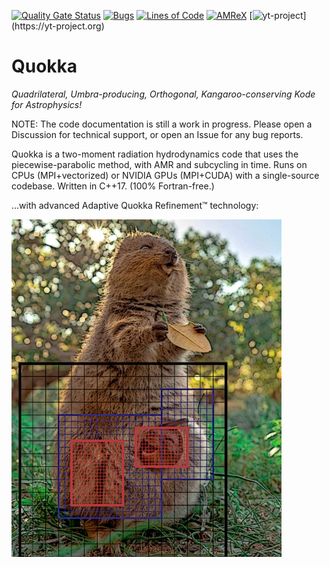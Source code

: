 [![Quality Gate Status](https://sonarcloud.io/api/project_badges/measure?project=BenWibking_TwoMomentRad&metric=alert_status&token=5049c56ffe08dcc83afd5ca4c8e0d951a2836652)](https://sonarcloud.io/dashboard?id=BenWibking_TwoMomentRad)
[![Bugs](https://sonarcloud.io/api/project_badges/measure?project=BenWibking_TwoMomentRad&metric=bugs&token=5049c56ffe08dcc83afd5ca4c8e0d951a2836652)](https://sonarcloud.io/dashboard?id=BenWibking_TwoMomentRad)
[![Lines of Code](https://sonarcloud.io/api/project_badges/measure?project=BenWibking_TwoMomentRad&metric=ncloc&token=5049c56ffe08dcc83afd5ca4c8e0d951a2836652)](https://sonarcloud.io/dashboard?id=BenWibking_TwoMomentRad)
[![AMReX](https://amrex-codes.github.io/badges/powered%20by-AMReX-red.svg)](https://amrex-codes.github.io)
[![yt-project](https://img.shields.io/static/v1?label="works%20with"&message="yt"&color="blueviolet")](https://yt-project.org)

# Quokka
*Quadrilateral, Umbra-producing, Orthogonal, Kangaroo-conserving Kode for Astrophysics!*

NOTE: The code documentation is still a work in progress. Please open a Discussion for technical support, or open an Issue for any bug reports.

Quokka is a two-moment radiation hydrodynamics code that uses the piecewise-parabolic method, with AMR and subcycling in time. Runs on CPUs (MPI+vectorized) or NVIDIA GPUs (MPI+CUDA) with a single-source codebase. Written in C++17. (100% Fortran-free.)

...with advanced Adaptive Quokka Refinement:tm: technology:

![Image of Quokka with Baby in Pouch](extern/quokka2.png)
